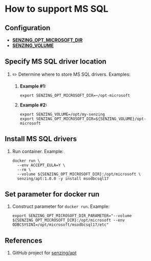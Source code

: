 # How to support MS SQL

## Configuration

- **[SENZING_OPT_MICROSOFT_DIR](https://github.com/Senzing/knowledge-base/blob/master/lists/environment-variables.md#senzing_opt_microsoft_dir)**
- **[SENZING_VOLUME](https://github.com/Senzing/knowledge-base/blob/master/lists/environment-variables.md#senzing_volume)**

## Specify MS SQL driver location

1. :pencil2: Determine where to store MS SQL drivers.
   Examples:

    1. **Example #1:**

        ```console
        export SENZING_OPT_MICROSOFT_DIR=~/opt-microsoft
        ```

    1. **Example #2:**

        ```console
        export SENZING_VOLUME=/opt/my-senzing
        export SENZING_OPT_MICROSOFT_DIR=${SENZING_VOLUME}/opt-microsoft
        ```

## Install MS SQL drivers

1. Run container.
   Example:

    ```console
    docker run \
      --env ACCEPT_EULA=Y \
      --rm \
      --volume ${SENZING_OPT_MICROSOFT_DIR}:/opt/microsoft \
      senzing/apt:1.0.0 -y install msodbcsql17
    ```

## Set parameter for docker run

1. Construct parameter for `docker run`.
   Example:

    ```console
    export SENZING_OPT_MICROSOFT_DIR_PARAMETER="--volume ${SENZING_OPT_MICROSOFT_DIR}:/opt/microsoft --env ODBCSYSINI=/opt/microsoft/msodbcsql17/etc"
    ```

## References

1. GitHub project for [senzing/apt](https://github.com/Senzing/docker-apt)
